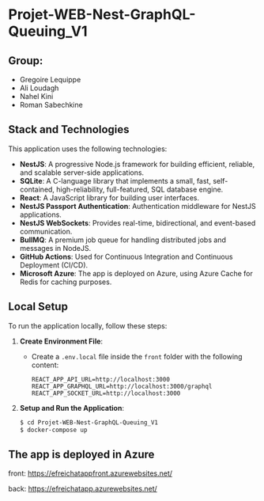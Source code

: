 # Projet-WEB-Nest-GraphQL-Queuing_V1

## Group:

- Gregoire Lequippe
- Ali Loudagh
- Nahel Kini
- Roman Sabechkine

## Stack and Technologies

This application uses the following technologies:

- **NestJS**: A progressive Node.js framework for building efficient, reliable, and scalable server-side applications.
- **SQLite**: A C-language library that implements a small, fast, self-contained, high-reliability, full-featured, SQL database engine.
- **React**: A JavaScript library for building user interfaces.
- **NestJS Passport Authentication**: Authentication middleware for NestJS applications.
- **NestJS WebSockets**: Provides real-time, bidirectional, and event-based communication.
- **BullMQ**: A premium job queue for handling distributed jobs and messages in NodeJS.
- **GitHub Actions**: Used for Continuous Integration and Continuous Deployment (CI/CD).
- **Microsoft Azure**: The app is deployed on Azure, using Azure Cache for Redis for caching purposes.

## Local Setup

To run the application locally, follow these steps:

1. **Create Environment File**:
   - Create a `.env.local` file inside the `front` folder with the following content:
     ```env
     REACT_APP_API_URL=http://localhost:3000
     REACT_APP_GRAPHQL_URL=http://localhost:3000/graphql
     REACT_APP_SOCKET_URL=http://localhost:3000
     ```

2. **Setup and Run the Application**:
   ```bash
   $ cd Projet-WEB-Nest-GraphQL-Queuing_V1
   $ docker-compose up
   ```

## The app is deployed in Azure
front: https://efreichatappfront.azurewebsites.net/


back: https://efreichatapp.azurewebsites.net/
